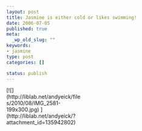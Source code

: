 ```yaml
--- 
layout: post
title: Jasmine is either cold or likes swimming!
date: 2006-07-05
published: true
meta: 
  _wp_old_slug: ""
keywords: 
- jasmine
type: post
categories: []

status: publish
---
```

<div class="wp-caption alignleft" style="width: 199px">[![](http://liblab.net/andyeick/files/2010/08/IMG_2581-199x300.jpg) ](http://liblab.net/andyeick/?attachment_id=135942802)



</div><br />
